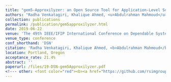 ```yaml
---
title: "gem5-Approxilyzer: an Open Source Tool for Application-Level Soft Error Analysis"
authors: "Radha Venkatagiri, Khalique Ahmed, <u>Abdulrahman Mahmoud</u>, Sasa Misailovic, Darko Marinov, Christopher W. Fletcher, and Sarita V. Adve"
collection: publications
permalink: /publication/gem5approxilyzer.html
date: 2019-06-22
venue: 'The 49th IEEE/IFIP International Conference on Dependable Systems and Networks' 
venue_type: conference
conf_shorthand: 'DSN'
citation: 'Radha Venkatagiri, Khalique Ahmed, <b>Abdulrahman Mahmoud</b>, Sasa Misailovic, Darko Marinov, Christopher W. Fletcher, and Sarita Adve. 2019. gem5-Approxilyzer: an Open Source Tool for Application-level Soft Error Analysis in <i>2019 International Conference on Dependable Systems and Networks (DSN 19), June 24-27, 2019, Portland, Oregon, USA.</i>'
location: Portland, Oregon 
acceptance_rate: 21.4%
abstract: ''
paperurl: /files/19-DSN-gem5Approxilyzer.pdf
<!--- other: <font color="red"><b><a href="https://github.com/rsimgroup/gem5-approxilyzer">gem5-Approxilyzer is open-sourced, available here!</a></b></font> -->
---
```

